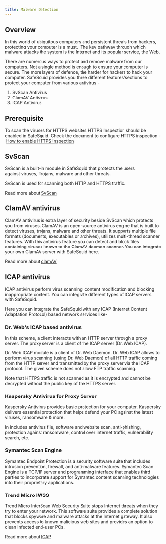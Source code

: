 ```yaml
---
title: Malware Detection
---
```

## Overview

In this world of ubiquitous computers and persistent threats from hackers, protecting your computer is a must.  The key pathway through which malware attacks the system is the Internet and its popular service, the Web.

There are numerous ways to protect and remove malware from our computers. Not a single method is enough to ensure your computer is secure. The more layers of defence, the harder for hackers to hack your computer. SafeSquid provides you three different features/sections to protect your computer from various antivirus -

1. SvScan Antivirus
2. ClamAV Antivirus
3. ICAP Antivirus

## Prerequisite

To scan the viruses for HTTPS websites HTTPS Inspection should be enabled in SafeSquid. Check the document to configure HTTPS inspection - [How to enable HTTPS Inspection](https://help.safesquid.com/portal/en/kb/articles/setup-https-inspection)

## SvScan

SvScan is a built-in module in SafeSquid that protects the users against viruses, Trojans, malware and other threats.

SvScan is used for scanning both HTTP and HTTPS traffic.

Read more about [SvScan](https://help.safesquid.com/portal/en/kb/articles/sqscan)

## ClamAV antivirus

ClamAV antivirus is extra layer of security beside SvScan which protects you from viruses. ClamAV is an open-source antivirus engine that is built to detect viruses, trojans, malware and other threats. It supports multiple file formats (documents, executables or archives), utilizes multi-thread scanner features. With this antivirus feature you can detect and block files containing viruses known to the ClamAV daemon scanner. You can integrate your own ClamAV server with SafeSquid here.

Read more about [clamAV](https://help.safesquid.com/portal/en/kb/articles/clam-antivirus)

## ICAP antivirus

ICAP antivirus perform virus scanning, content modification and blocking inappropriate content. You can integrate different types of ICAP servers with SafeSquid.

Here you can integrate the SafeSquid with any ICAP (Internet Content Adaptation Protocol) based network services like-

### Dr. Web's ICAP based antivirus

In this scheme, a client interacts with an HTTP server through a proxy server. The proxy server is a client of the ICAP server (Dr. Web ICAP).

Dr. Web ICAP module is a client of Dr. Web Daemon. Dr. Web ICAP allows to perform virus scanning (using Dr. Web Daemon) of all HTTP traffic coming from the HTTP server and transmitted by the proxy server via the ICAP protocol. The given scheme does not allow FTP traffic scanning.

Note that HTTPS traffic is not scanned as it is encrypted and cannot be decrypted without the public key of the HTTPS server.

### Kaspersky Antivirus for Proxy Server

Kaspersky Antivirus provides basic protection for your computer. Kaspersky delivers essential protection that helps defend your PC against the latest viruses, ransomware & more.

In includes antivirus file, software and website scan, anti-phishing, protection against ransomware, control over internet traffic, vulnerability search, etc.

### Symantec Scan Engine

Symantec Endpoint Protection is a security software suite that includes intrusion prevention, firewall, and anti-malware features. Symantec Scan Engine is a TCP/IP server and programming interface that enables third parties to incorporate support for Symantec content scanning technologies into their proprietary applications.

### Trend Micro IWSS

Trend Micro InterScan Web Security Suite stops Internet threats when they try to enter your network. This software suite provides a complete solution that blocks spyware and malware attacks at the Internet gateway. It also prevents access to known malicious web sites and provides an option to clean infected end-user PCs.

Read more about [ICAP](https://help.safesquid.com/portal/en/kb/articles/icap)
